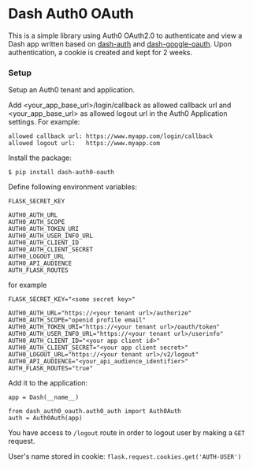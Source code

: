# Dash Auth0 OAuth

This is a simple library using Auth0 OAuth2.0 to authenticate and view a Dash app
written based on [dash-auth](https://github.com/plotly/dash-auth) and [dash-google-oauth](https://github.com/hossein-jazayeri/dash-google-oauth).
Upon authentication, a cookie is created and kept for 2 weeks.

### Setup
Setup an Auth0 tenant and application.

Add <your_app_base_url>/login/callback as allowed callback url and <your_app_base_url> as allowed logout url in the Auth0 Application settings.
For example:

    allowed callback url: https://www.myapp.com/login/callback
    allowed logout url:   https://www.myapp.com

Install the package:
```
$ pip install dash-auth0-oauth
```
Define following environment variables:
```
FLASK_SECRET_KEY

AUTH0_AUTH_URL
AUTH0_AUTH_SCOPE
AUTH0_AUTH_TOKEN_URI
AUTH0_AUTH_USER_INFO_URL
AUTH0_AUTH_CLIENT_ID
AUTH0_AUTH_CLIENT_SECRET
AUTH0_LOGOUT_URL
AUTH0_API_AUDIENCE
AUTH_FLASK_ROUTES
```
for example 
```
FLASK_SECRET_KEY="<some secret key>"

AUTH0_AUTH_URL="https://<your tenant url>/authorize"
AUTH0_AUTH_SCOPE="openid profile email"
AUTH0_AUTH_TOKEN_URI="https://<your tenant url>/oauth/token"
AUTH0_AUTH_USER_INFO_URL="https://<your tenant url>/userinfo"
AUTH0_AUTH_CLIENT_ID="<your app client id>"
AUTH0_AUTH_CLIENT_SECRET="<your app client secret>"
AUTH0_LOGOUT_URL="https://<your tenant url>/v2/logout"
AUTH0_API_AUDIENCE="<your_api_audience_identifier>"
AUTH_FLASK_ROUTES="true"
```
Add it to the application:
```
app = Dash(__name__)

from dash_auth0_oauth.auth0_auth import Auth0Auth
auth = Auth0Auth(app)
```
You have access to `/logout` route in order to logout user by making a `GET` request.

User's name stored in cookie: `flask.request.cookies.get('AUTH-USER')`
